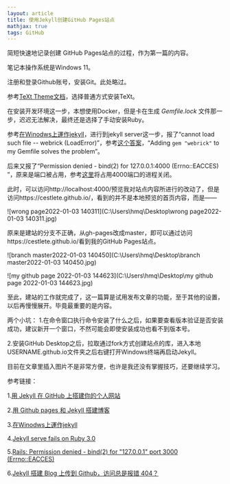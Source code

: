 ```yaml
---
layout: article
title: 使用Jekyll创建GitHub Pages站点
mathjax: true
tags: GitHub
---
```

简短快速地记录创建 GitHub Pages站点的过程，作为第一篇的内容。

笔记本操作系统是Windows 11。

注册和登录Github账号，安装Git。此处略过。

参考[TeXt Theme文档](https://tianqi.name/jekyll-TeXt-theme/)，选择普通方式安装TeXt。

在安装开发环境这一步，本想使用Docker，但是卡在生成 *Gemfile.lock* 文件那一步，迟迟无法解决，最终还是选择了手动安装Ruby。

参考[在Winodws上運作jekyll](https://wcc723.github.io/jekyll/2014/01/13/windows-jekyll-server/)，进行到jekyll server这一步，报了“cannot load such file -- webrick (LoadError)”，参考[这个答案](https://github.com/jekyll/jekyll/issues/8523)，“Adding `gem "webrick"` to my Gemfile solves the problem”。

后来又报了“Permission denied - bind(2) for 127.0.0.1:4000 (Errno::EACCES) ”，原来是端口被占用，参考[这里](https://segmentfault.com/q/1010000010483290)将占用4000端口的进程关闭。

此时，可以访问http://localhost:4000/预览我对站点内容所进行的改动了，但是访问https://cestlete.github.io/，看到的并不是本地预览的首页内容，而是——

![wrong page2022-01-03 140311](C:\Users\hmq\Desktop\wrong page2022-01-03 140311.jpg)

原来是建站的分支不正确，从gh-pages改成master，即可以通过访问https://cestlete.github.io/看到我的GitHub Pages站点。

![branch master2022-01-03 140450](C:\Users\hmq\Desktop\branch master2022-01-03 140450.jpg)

![my github page 2022-01-03 144623](C:\Users\hmq\Desktop\my github page 2022-01-03 144623.jpg)

至此，建站的工作就完成了，这一篇算是试用发布文章的功能，至于其他的设置，以后再慢慢展开。毕竟最重要的是内容。

两个小坑：
1.在命令窗口执行命令安装了什么之后，如果要查看版本验证是否安装成功，建议新开一个窗口，不然可能会即使安装成功也看不到版本号。

2.安装GitHub Desktop之后，拉取通过fork方式创建站点的库，进入本地USERNAME.github.io文件夹之后右键打开Windows终端再启动Jekyll。

目前在文章里插入图片不是非常方便，也许是我还没有掌握技巧，还要继续学习。

参考链接：

1.[用 Jekyll 在 GitHub 上搭建你的个人网站](https://sinantang.github.io/a%20developer%20guide%20for%20newbies%20-%20starting%20with%20python/2017/09/23/building-your-own-static-site-using-jekyll/)

2.[用 Github pages 和 Jekyll 搭建博客](https://yuleii.github.io/2020/06/09/build-blog-with-github-pages-and-jekyll.html)

3.[在Winodws上運作jekyll](https://wcc723.github.io/jekyll/2014/01/13/windows-jekyll-server/)

4.[Jekyll serve fails on Ruby 3.0](https://github.com/jekyll/jekyll/issues/8523)

5.[Rails: Permission denied - bind(2) for "127.0.0.1" port 3000 (Errno::EACCES)](https://stackoverflow.com/questions/43739386/rails-permission-denied-bind2-for-127-0-0-1-port-3000-errnoeacces)

6.[Jekyll 搭建 Blog 上传到 Github，访问总是报错 404？](https://www.zhihu.com/question/39820273)
